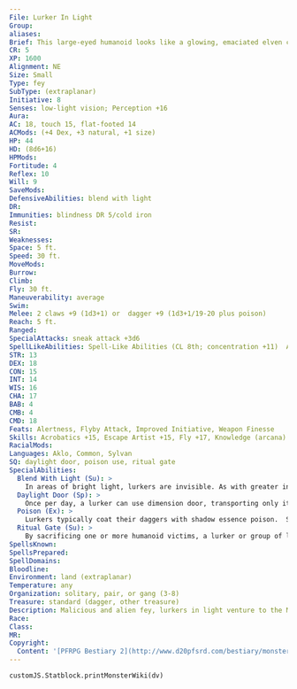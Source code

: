 ```yaml
---
File: Lurker In Light
Group: 
aliases: 
Brief: This large-eyed humanoid looks like a glowing, emaciated elven child save for its small, transparent wings.
CR: 5
XP: 1600
Alignment: NE
Size: Small
Type: fey
SubType: (extraplanar)
Initiative: 8
Senses: low-light vision; Perception +16
Aura: 
AC: 18, touch 15, flat-footed 14
ACMods: (+4 Dex, +3 natural, +1 size)
HP: 44
HD: (8d6+16)
HPMods: 
Fortitude: 4
Reflex: 10
Will: 9
SaveMods: 
DefensiveAbilities: blend with light
DR: 
Immunities: blindness DR 5/cold iron
Resist: 
SR: 
Weaknesses: 
Space: 5 ft.
Speed: 30 ft.
MoveMods: 
Burrow: 
Climb: 
Fly: 30 ft.
Maneuverability: average
Swim: 
Melee: 2 claws +9 (1d3+1) or  dagger +9 (1d3+1/19-20 plus poison)
Reach: 5 ft.
Ranged: 
SpecialAttacks: sneak attack +3d6
SpellLikeAbilities: Spell-Like Abilities (CL 8th; concentration +11)  At Will-dancing lights, flare (DC 13), ghost sound (DC 13), light, mage hand  3/day-daylight, blindness/deafness (DC 16)
STR: 13
DEX: 18
CON: 15
INT: 14
WIS: 16
CHA: 17
BAB: 4
CMB: 4
CMD: 18
Feats: Alertness, Flyby Attack, Improved Initiative, Weapon Finesse
Skills: Acrobatics +15, Escape Artist +15, Fly +17, Knowledge (arcana) +10, Knowledge (planes) +10, Perception +16, Stealth +19, Survival +11
RacialMods: 
Languages: Aklo, Common, Sylvan
SQ: daylight door, poison use, ritual gate
SpecialAbilities:
  Blend With Light (Su): >
    In areas of bright light, lurkers are invisible. As with greater invisibility, they may attack and still remain invisible. In shadowy illumination, a lurker loses this invisibility, though like all creatures in shadows, they have concealment unless the viewer has darkvision. If the lurker is flying, its fluttering wings partially negate this effect, giving it only partial concealment (20%) rather than total concealment.
  Daylight Door (Sp): >
    Once per day, a lurker can use dimension door, transporting only itself and up to 50 pounds of material. The start and end points of the teleport must be in areas of bright light; if the destination lacks sufficient light, the teleport fails but does not expend the ability for the day.
  Poison (Ex): >
    Lurkers typically coat their daggers with shadow essence poison.  Shadow essence poison: Injury; save Fortitude DC 17; frequency 1/round for 6 rounds; initial effect 1 Str drain; secondary effect 1d3 Str damage; cure 1 save.
  Ritual Gate (Su): >
    By sacrificing one or more humanoid victims, a lurker or group of lurkers can create a gate to the Material Plane, one of the Elemental Planes, or the realm of the fey, either to return home or to conjure allies. Creating a gate for travel requires the sacrifice of five victims-the gate created remains open for 1 minute. Creating a gate to bring allies to the Material Plane requires one sacrifice for every HD of the creature intended to pass through the gate (so five sacrifices can bring a lurker or a Medium air elemental, eight can bring a Large earth elemental, and so on). The sacrifices do not need to be simultaneous; as long all sacrifices occur at some point during the hour-long ritual, the magic continues to build until it reaches the required total.
SpellsKnown: 
SpellsPrepared: 
SpellDomains: 
Bloodline: 
Environment: land (extraplanar)
Temperature: any
Organization: solitary, pair, or gang (3-8)
Treasure: standard (dagger, other treasure)
Description: Malicious and alien fey, lurkers in light venture to the Material Plane to perpetrate strangely targeted mischief, stealing and killing according to a logic or system of justice only they understand. Gnomes in particular seem to incur these unexplained attacks, leading some to believe that lurkers may be agents of ancient and vengeful forces. Creatures of the light, lurkers are visible only in dim illumination, with anything brighter than a flickering torch making them completely invisible, even as they savage their enemies-a prospect terrifying to those civilized races that equate light with safety.  A lurker in light turns conventional wisdom on its head, for they detest darkness and the creatures that dwell in it, yet they themselves are sadistic and evil. They particularly hate darkmantles, dwarves, and creatures from the Plane of Shadow, and given the time, they enjoy torturing such creatures to death if they can capture them alive.  If killed, a lurker in light disintegrates over the course of several minutes into 2d6 pounds of dust that radiates faint evocation magic and glows for 1d6 days with a cold light equal to that provided by a candle. This dust damages shadows as if it were holy water, with a pound of dust equal to one flask of holy water.  A lurker in light is 3 feet tall, but weighs only 20 pounds.
Race: 
Class: 
MR: 
Copyright:
  Content: '[PFRPG Bestiary 2](http://www.d20pfsrd.com/bestiary/monster-listings/fey/lurker-in-light)'
---
```

```dataviewjs
customJS.Statblock.printMonsterWiki(dv)
```
